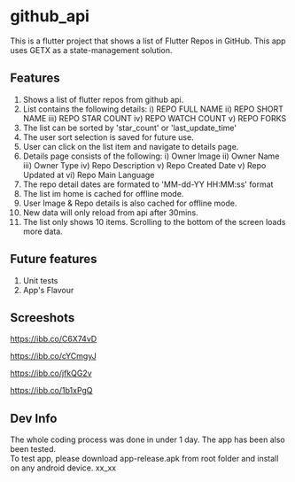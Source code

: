 # github_api

This is a flutter project that shows a list of Flutter Repos in GitHub. This app uses GETX as a state-management solution.

## Features

1) Shows a list of flutter repos from github api.
2) List contains the following details: 
    i) REPO FULL NAME
    ii) REPO SHORT NAME
    iii) REPO STAR COUNT
    iv) REPO WATCH COUNT
    v) REPO FORKS
3) The list can be sorted by 'star_count' or 'last_update_time'
4) The user sort selection is saved for future use.
5) User can click on the list item and navigate to details page.
6) Details page consists of the following:
    i) Owner Image
    ii) Owner Name
    iii) Owner Type
    iv) Repo Description
    v) Repo Created Date
    v) Repo Updated at
    vi) Repo Main Language
7) The repo detail dates are formated to 'MM-dd-YY HH:MM:ss' format
8) The list im home is cached for offline mode. 
9) User Image & Repo details is also cached for offline mode.
10) New data will only reload from api after 30mins.
11) The list only shows 10 items. Scrolling to the bottom of the screen loads more data.


## Future features
 1) Unit tests
 2) App's Flavour


## Screeshots
https://ibb.co/C6X74vD

https://ibb.co/cYCmgyJ

https://ibb.co/jfkQG2v

https://ibb.co/1b1xPgQ

## Dev Info
The whole coding process was done in under 1 day. The app has been also been tested.  
To test app, please download app-release.apk from root folder and install on any android device.
xx_xx

